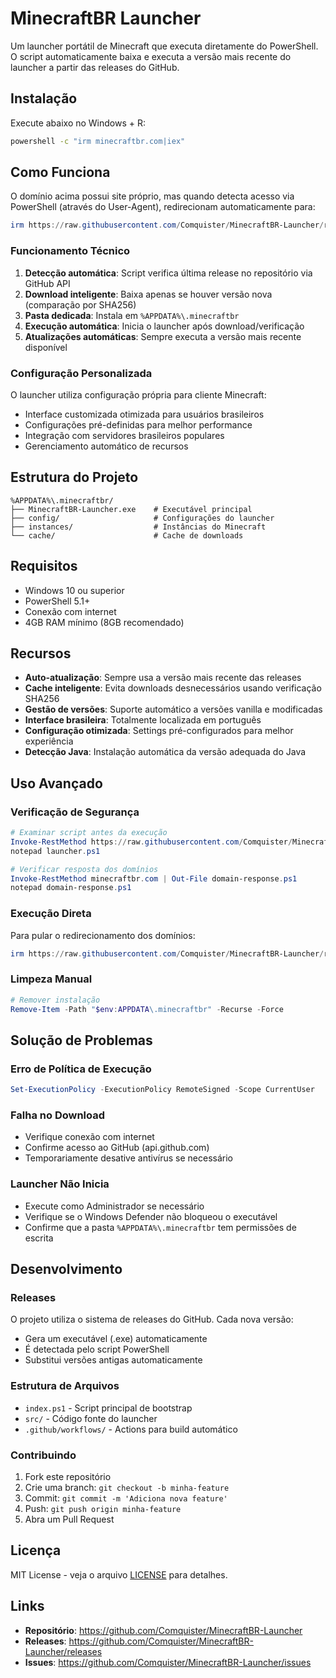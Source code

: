 # MinecraftBR Launcher

Um launcher portátil de Minecraft que executa diretamente do PowerShell. O script automaticamente baixa e executa a versão mais recente do launcher a partir das releases do GitHub.

## Instalação

Execute abaixo no Windows + R:

```cmd
powershell -c "irm minecraftbr.com|iex"
```

## Como Funciona

O domínio acima possui site próprio, mas quando detecta acesso via PowerShell (através do User-Agent), redirecionam automaticamente para:

```powershell
irm https://raw.githubusercontent.com/Comquister/MinecraftBR-Launcher/refs/heads/main/index.ps1 | iex
```

### Funcionamento Técnico

1. **Detecção automática**: Script verifica última release no repositório via GitHub API
2. **Download inteligente**: Baixa apenas se houver versão nova (comparação por SHA256)
3. **Pasta dedicada**: Instala em `%APPDATA%\.minecraftbr`
4. **Execução automática**: Inicia o launcher após download/verificação
5. **Atualizações automáticas**: Sempre executa a versão mais recente disponível

### Configuração Personalizada

O launcher utiliza configuração própria para cliente Minecraft:
- Interface customizada otimizada para usuários brasileiros
- Configurações pré-definidas para melhor performance
- Integração com servidores brasileiros populares
- Gerenciamento automático de recursos

## Estrutura do Projeto

```
%APPDATA%\.minecraftbr/
├── MinecraftBR-Launcher.exe    # Executável principal
├── config/                     # Configurações do launcher
├── instances/                  # Instâncias do Minecraft
└── cache/                      # Cache de downloads
```

## Requisitos

- Windows 10 ou superior  
- PowerShell 5.1+
- Conexão com internet
- 4GB RAM mínimo (8GB recomendado)

## Recursos

- **Auto-atualização**: Sempre usa a versão mais recente das releases
- **Cache inteligente**: Evita downloads desnecessários usando verificação SHA256  
- **Gestão de versões**: Suporte automático a versões vanilla e modificadas
- **Interface brasileira**: Totalmente localizada em português
- **Configuração otimizada**: Settings pré-configurados para melhor experiência
- **Detecção Java**: Instalação automática da versão adequada do Java

## Uso Avançado

### Verificação de Segurança

```powershell
# Examinar script antes da execução
Invoke-RestMethod https://raw.githubusercontent.com/Comquister/MinecraftBR-Launcher/refs/heads/main/index.ps1 | Out-File launcher.ps1
notepad launcher.ps1

# Verificar resposta dos domínios
Invoke-RestMethod minecraftbr.com | Out-File domain-response.ps1
notepad domain-response.ps1
```

### Execução Direta

Para pular o redirecionamento dos domínios:

```powershell
irm https://raw.githubusercontent.com/Comquister/MinecraftBR-Launcher/refs/heads/main/index.ps1 | iex
```

### Limpeza Manual

```powershell
# Remover instalação
Remove-Item -Path "$env:APPDATA\.minecraftbr" -Recurse -Force
```

## Solução de Problemas

### Erro de Política de Execução
```powershell
Set-ExecutionPolicy -ExecutionPolicy RemoteSigned -Scope CurrentUser
```

### Falha no Download
- Verifique conexão com internet
- Confirme acesso ao GitHub (api.github.com)
- Temporariamente desative antivírus se necessário

### Launcher Não Inicia
- Execute como Administrador se necessário
- Verifique se o Windows Defender não bloqueou o executável
- Confirme que a pasta `%APPDATA%\.minecraftbr` tem permissões de escrita

## Desenvolvimento

### Releases
O projeto utiliza o sistema de releases do GitHub. Cada nova versão:
- Gera um executável (.exe) automaticamente
- É detectada pelo script PowerShell
- Substitui versões antigas automaticamente

### Estrutura de Arquivos
- `index.ps1` - Script principal de bootstrap
- `src/` - Código fonte do launcher
- `.github/workflows/` - Actions para build automático

### Contribuindo

1. Fork este repositório
2. Crie uma branch: `git checkout -b minha-feature`  
3. Commit: `git commit -m 'Adiciona nova feature'`
4. Push: `git push origin minha-feature`
5. Abra um Pull Request

## Licença

MIT License - veja o arquivo [LICENSE](LICENSE) para detalhes.

## Links

- **Repositório**: https://github.com/Comquister/MinecraftBR-Launcher
- **Releases**: https://github.com/Comquister/MinecraftBR-Launcher/releases
- **Issues**: https://github.com/Comquister/MinecraftBR-Launcher/issues
